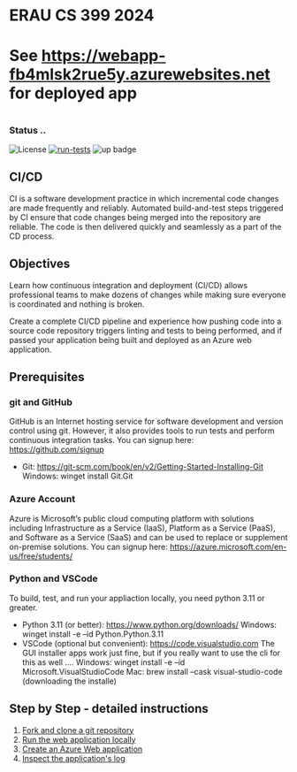# ERAU CS 399 2024 
# See https://webapp-fb4mlsk2rue5y.azurewebsites.net for deployed app
#
### Status ..
![License](https://img.shields.io/badge/License-MIT-green.svg)
[![run-tests](../../actions/workflows/build_deploy.yml/badge.svg)](../../actions/workflows/build_deploy.yml)
![up badge](https://img.shields.io/website-up-down-green-red/http/webapp-emsdegnzr5u4q.azurewebsites.net.svg)

## CI/CD
CI is a software development practice in which incremental code changes are made frequently and reliably. 
Automated build-and-test steps triggered by CI ensure that code changes being merged into the repository are reliable. 
The code is then delivered quickly and seamlessly as a part of the CD process.

## Objectives
Learn how continuous integration and deployment (CI/CD) allows professional teams to make dozens of changes while making sure everyone is coordinated and nothing is broken. 

Create a complete CI/CD pipeline and experience how pushing code into a source code repository triggers linting and tests to being performed, and if passed your application being built and deployed as an Azure web application.

## Prerequisites
### git and GitHub
GitHub is an Internet hosting service for software development and version control using git. However, it also provides tools to run tests and perform continuous integration tasks. You can signup here: https://github.com/signup
- Git: https://git-scm.com/book/en/v2/Getting-Started-Installing-Git
Windows: winget install Git.Git

### Azure Account
Azure is Microsoft’s public cloud computing platform with solutions including Infrastructure as a Service (IaaS), Platform as a Service (PaaS), and Software as a Service (SaaS) and can be used to replace or supplement on-premise solutions. You can signup here: https://azure.microsoft.com/en-us/free/students/

### Python and VSCode
To build, test, and run your appliaction locally, you need python 3.11 or greater.
- Python 3.11 (or better): https://www.python.org/downloads/
Windows: winget install -e –id Python.Python.3.11
- VSCode (optional but convenient): https://code.visualstudio.com
The GUI installer apps work just fine, but if you really want to use the cli for this as well ….
Windows: winget install -e –id Microsoft.VisualStudioCode
Mac: brew install –cask visual-studio-code (downloading the installe)

## Step by Step - detailed instructions
1. [Fork and clone a git repository](instructions/1.md)
1. [Run the web application locally](instructions/2.md)
1. [Create an Azure Web application](instructions/3.md)
1. [Inspect the application's log](instructions/4.md)
